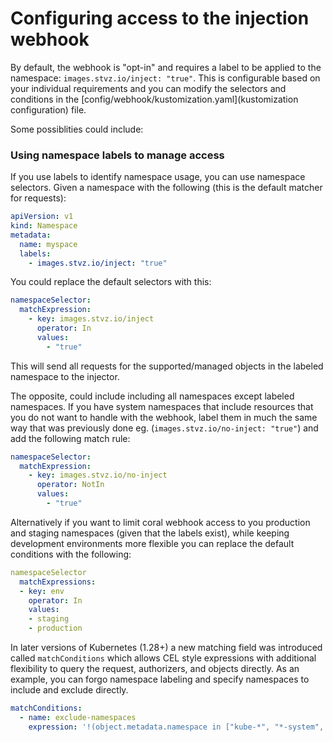 # Configuring access to the injection webhook

By default, the webhook is "opt-in" and requires a label to be applied to the namespace: `images.stvz.io/inject: "true"`.  This is configurable based on your individual requirements and you can modify the selectors and conditions in the [config/webhook/kustomization.yaml](kustomization configuration) file.


Some possiblities could include:

### Using namespace labels to manage access

If you use labels to identify namespace usage, you can use namespace selectors. Given a namespace with the following (this is the default matcher for requests):

```yaml
apiVersion: v1
kind: Namespace
metadata:
  name: myspace
  labels:
    - images.stvz.io/inject: "true"
```

You could replace the default selectors with this:

```yaml
namespaceSelector:
  matchExpression:
    - key: images.stvz.io/inject
      operator: In
      values:
        - "true"
```

This will send all requests for the supported/managed objects in the labeled namespace to the injector.

The opposite, could include including all namespaces except labeled namespaces.  If you have system namespaces that include resources that you do not want to handle with the webhook, label them in much the same way that was previously done eg. (`images.stvz.io/no-inject: "true"`) and add the following match rule:

```yaml
namespaceSelector:
  matchExpression:
    - key: images.stvz.io/no-inject
      operator: NotIn
      values:
        - "true"
```

Alternatively if you want to limit coral webhook access to you production and staging namespaces (given that the labels exist), while keeping development environments more flexible you can replace the default conditions with the following:

```yaml
namespaceSelector
  matchExpressions:
  - key: env
    operator: In
    values:
    - staging
    - production
```

In later versions of Kubernetes (1.28+) a new matching field was introduced called `matchConditions` which allows CEL style expressions with additional flexibility to query the request, authorizers, and objects directly.  As an example, you can forgo namespace labeling and specify namespaces to include and exclude directly.

```yaml
matchConditions:
  - name: exclude-namespaces
    expression: '!(object.metadata.namespace in ["kube-*", "*-system", "coral", "cert-manager"])'
```